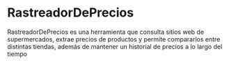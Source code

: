 # RastreadorDePrecios
 RastreadorDePrecios es una herramienta que consulta sitios web de supermercados, extrae precios de productos y permite compararlos entre distintas tiendas, además de mantener un historial de precios a lo largo del tiempo
